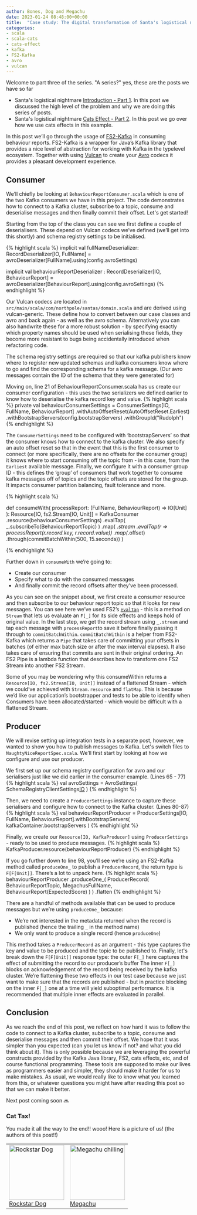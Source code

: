 ```yaml
---
author: Bones, Dog and Megachu
date: 2023-01-24 08:48:00+00:00
title:  "Case study: The digital transformation of Santa's logistical nightmare - Part 3 fs2-kafka"
categories:
- scala
- scala-cats
- cats-effect
- kafka
- FS2-Kafka
- avro
- vulcan
---
```


Welcome to part three of the series. "A series?" yes, these are the posts we have so far 
* Santa's logistical nightmare [Introduction - Part 1](https://functional-feline-society.github.io/2022/12/16/santas-logistical-nightmare-pt1/). In this post we discussed the high level of the problem and why we are doing this series of posts.
* Santa's logistical nightmare [Cats Effect - Part 2](https://functional-feline-society.github.io/2022/12/22/io-part-2/). In this post we go over how we use cats effects in this example.


In this post we’ll go through the usage of [FS2-Kafka](https://fd4s.github.io/fs2-kafka/) in consuming behaviour reports. FS2-Kafka is a wrapper for Java’s Kafka library that provides a nice level of abstraction for working with Kafka in the typelevel ecosystem. Together with using [Vulcan](https://fd4s.github.io/vulcan/) to create your [Avro](https://avro.apache.org/) codecs it provides a pleasant development experience.

## Consumer 

We’ll chiefly be looking at `BehaviourReportConsumer.scala` which is one of the two Kafka consumers we have in this project. The code demonstrates how to connect to a Kafka cluster, subscribe to a topic, consume and deserialise messages and then finally commit their offset. Let's get started!

Starting from the top of the class you can see we first define a couple of deserialisers.
These depend on Vulcan codecs we’ve defined (we’ll get into this shortly) and schema registry settings to be initialised.

{% highlight scala %}
implicit val fullNameDeserializer: RecordDeserializer[IO, FullName] =
avroDeserializer[FullName].using(config.avroSettings)

implicit val behaviourReportDeserializer
: RecordDeserializer[IO, BehaviourReport] =
avroDeserializer[BehaviourReport].using(config.avroSettings)
{% endhighlight %}

Our Vulcan codecs are located in `src/main/scala/com/northpole/santas/domain.scala` and are derived using vulcan-generic.
These define how to convert between our case classes and avro and back again - as well as the avro schema. Alternatively you can also handwrite these for a more robust solution - by specifying exactly which property names should be used when serialising these fields, they become more resistant to bugs being accidentally introduced when refactoring code. 

The schema registry settings are required so that our kafka publishers know where to register new updated schemas and kafka consumers know where to go and find the corresponding schema for a kafka message. (Our avro messages contain the ID of the schema that they were generated for)


Moving on, line 21 of BehaviourReportConsumer.scala has us create our consumer configuration - this uses the two serializers we defined earlier to know how to deserialise the kafka record key and value.
{% highlight scala %}
private val behaviourConsumerSettings =
ConsumerSettings[IO, FullName, BehaviourReport]
.withAutoOffsetReset(AutoOffsetReset.Earliest)
.withBootstrapServers(config.bootstrapServers)
.withGroupId("Rudolph")
{% endhighlight %}

The `ConsumerSettings` need to be configured with ‘bootstrapServers’ so that the consumer knows how to connect to the kafka cluster.
We also specify an auto offset reset so that in the event that this is the first consumer to connect (or more specifically, there are no offsets for the consumer group) it knows where to start consuming off the topic from - in this case, from the `Earliest` available message.
Finally, we configure it with a consumer group ID - this defines the ‘group’ of consumers that work together to consume kafka messages off of topics and the topic offsets are stored for the group. It impacts consumer partition balancing, fault tolerance and more.

{% highlight scala %}

def consumeWith(
processReport: (FullName, BehaviourReport) => IO[Unit]
): Resource[IO, fs2.Stream[IO, Unit]] =
KafkaConsumer
.resource(behaviourConsumerSettings)
.evalTap(
_.subscribeTo(BehaviourReportTopic)
)
.map(
_.stream
.evalTap(r => processReport(r.record.key, r.record.value))
.map(_.offset)
.through(commitBatchWithin(500, 15.seconds))
)

{% endhighlight %}

Further down in `consumeWith` we’re going to:
* Create our consumer
* Specify what to do with the consumed messages
* And finally commit the record offsets after they’ve been processed.

As you can see on the snippet about, we first create a consumer resource and then subscribe to our behaviour report topic so that it looks for new messages.
You can see here we’ve used  FS2’s [`evalTap`](https://www.javadoc.io/doc/co.fs2/fs2-docs_2.13/3.5.0/fs2/Stream.html#evalTap[F2[x]%3E:F[x],O2](f:O=%3EF2[O2])(implicitevidence$9:cats.Functor[F2]):fs2.Stream[F2,O]) - this is a method on `Stream` that lets us evaluate an `F[_]` for its side effects and keeps hold of original value.
In the last step, we get the record stream using `_.stream` and tap each message with `processReport`to save it before finally passing it through to `commitBatchWithin`.
 `commitBatchWithin` is a helper from FS2-Kafka which returns a `Pipe` that takes care of committing your offsets in batches (of either max batch size or after the max interval elapses).
It also takes care of ensuring that commits are sent in their original ordering.
An FS2 Pipe is a lambda function that describes how to transform one FS2 Stream into another FS2 Stream. 

Some of you may be wondering why this consumeWithin returns a `Resource[IO, fs2.Stream[IO, Unit]]`  instead of a flattened Stream - which we could’ve achieved with `Stream.resource` and `flatMap`.
This is because we’d like our application’s bootstrapper and tests to be able to identify when Consumers have been allocated/started - which would be difficult with a flattened Stream.

## Producer

We will revise setting up integration tests in a separate post, however, we wanted to show you how to publish messages to Kafka.
Let's switch files to `NaughtyNiceReportSpec.scala`. We’ll first start by looking at how we configure and use our producer.

We first set up our schema registry configuration for avro and our serialisers just like we did earlier in the consumer example. (Lines 65 - 77)
{% highlight scala %}
val avroSettings =
AvroSettings(
SchemaRegistryClientSettings[IO](s"http://localhost:$registryPort")
)
{% endhighlight %}

Then, we need to create a `ProducerSettings` instance to capture these serialisers and configure how to connect to the Kafka cluster. (Lines 80-87)
{% highlight scala %}
val behaviourReportProducer =
ProducerSettings[IO, FullName, BehaviourReport].withBootstrapServers(
kafkaContainer.bootstrapServers
)
{% endhighlight %}

Finally, we create our `Resource[IO, KafkaProducer]` using `ProducerSettings` - ready to be used to produce messages.
{% highlight scala %}
KafkaProducer.resource(behaviourReportProducer)
{% endhighlight %}

If you go further down to line 98, you’ll see we’re using an FS2-Kafka method called `produceOne_` to publish a `ProducerRecord`, the return type is `F[F[Unit]]`. There’s a lot to unpack here.
{% highlight scala %}
behaviourReportProducer
.produceOne_(
ProducerRecord(
BehaviourReportTopic,
MegachusFullName,
BehaviourReport(ExpectedScore)
)
)
.flatten
{% endhighlight %}

There are a handful of methods available that can be used to produce messages but we’re using `produceOne_` because:
* We’re not interested in the metadata returned when the record is published (hence the trailing `_` in the method name)
* We only want to produce a single record (hence `produceOne`)

This method takes a `ProducerRecord` as an argument - this type captures the key and value to be produced and the topic to be published to.
Finally, let's break down the `F[F[Unit]]` response type: 
the outer `F[_]` here captures the effect of submitting the record to our producer’s buffer
The inner `F[_]` blocks on acknowledgement of the record being received by the kafka cluster.
We’re flattening these two effects in our test case because we just want to make sure that the records are published - but in practice blocking on the inner `F[_]` one at a time will yield suboptimal performance. It is recommended that multiple inner effects are evaluated in parallel.

## Conclusion


As we reach the end of this post, we reflect on how hard it was to follow the code to connect to a Kafka cluster, subscribe to a topic, consume and deserialise messages and then commit their offset. We hope that it was simpler than you expected (can you let us know if not? and what you did think about it). 
This is only possible because we are leveraging the powerful constructs provided by the Kafka Java library, FS2, cats effects, etc, and of course functional programming.
These tools are supposed to make our lives as programmers easier and simpler, they should make it harder for us to make mistakes. 
As usual, we would really like to know what you learned from this, or whatever questions you might have after reading this post so that we can make it better.

Next post coming soon 🔜






### Cat Tax!

You made it all the way to the end!! wooo! Here is a picture of us! (the authors of this post!!)

<table >
    <tbody>
      <tr>
        <td ><img height=150px src="https://functional-feline-society.github.io/images/dog-1.jpg" alt="Rockstar Dog"><br/><a href="https://functional-feline-society.github.io/images/dog-1.png" target="_blank"> Rockstar Dog</a></td>        
        <td ><img height=150px src="https://functional-feline-society.github.io/images/megachu-2.jpeg" alt="Megachu chilling"><br/><a href="https://functional-feline-society.github.io/images/megachu-2.jpeg" target="_blank">Megachu</a></td>       
      </tr>
    </tbody>
</table>
